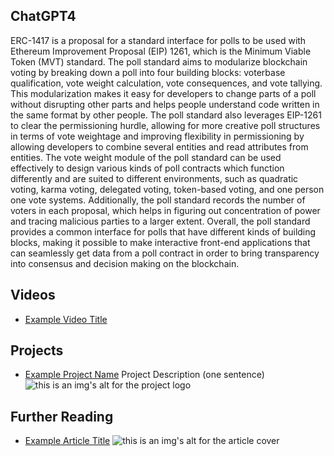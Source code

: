 ## ChatGPT4

ERC-1417 is a proposal for a standard interface for polls to be used with Ethereum Improvement Proposal (EIP) 1261, which is the Minimum Viable Token (MVT) standard. The poll standard aims to modularize blockchain voting by breaking down a poll into four building blocks: voterbase qualification, vote weight calculation, vote consequences, and vote tallying. This modularization makes it easy for developers to change parts of a poll without disrupting other parts and helps people understand code written in the same format by other people. The poll standard also leverages EIP-1261 to clear the permissioning hurdle, allowing for more creative poll structures in terms of vote weightage and improving flexibility in permissioning by allowing developers to combine several entities and read attributes from entities. The vote weight module of the poll standard can be used effectively to design various kinds of poll contracts which function differently and are suited to different environments, such as quadratic voting, karma voting, delegated voting, token-based voting, and one person one vote systems. Additionally, the poll standard records the number of voters in each proposal, which helps in figuring out concentration of power and tracing malicious parties to a larger extent. Overall, the poll standard provides a common interface for polls that have different kinds of building blocks, making it possible to make interactive front-end applications that can seamlessly get data from a poll contract in order to bring transparency into consensus and decision making on the blockchain.

## Videos

- [Example Video Title](https://www.youtube.com/watch?v=TDGq4aeevgY)

## Projects

- [Example Project Name](https://xxxx.xxx/xxxxx) Project Description (one sentence) ![this is an img's alt for the project logo](https://xxxx.xxx/project-logo.xxx)

## Further Reading

- [Example Article Title](https://xxxx.xxx/xxxxx) ![this is an img's alt for the article cover](https://xxxx.xxx/article-cover.xxx)
